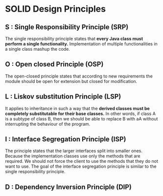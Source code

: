 # SOLID Design Principles

## S : Single Responsibility Principle (SRP)

The single responsibility principle states that **every Java class must perform a single functionality.**
Implementation of multiple functionalities in a single class mashup the code.

## O : Open closed Principle (OSP)

The open-closed principle states that according to new requirements the module should be open for extension but closed for modification.

## L : Liskov substitution Principle (LSP)

It applies to inheritance in such a way that the **derived classes must be completely substitutable for their base classes.**
In other words, if class A is a subtype of class B, then we should be able to replace B with aA without interrupting the behaviour of the program.

## I : Interface Segregation Principle (ISP)

The principle states that the larger interfaces split into smaller ones. Because the implementation classes use only the methods that are required.
We should not force the client to use the methods that they do not want to use.
The goal of the interface segregation principle is similar to the single responsibility principle.

## D : Dependency Inversion Principle (DIP)

